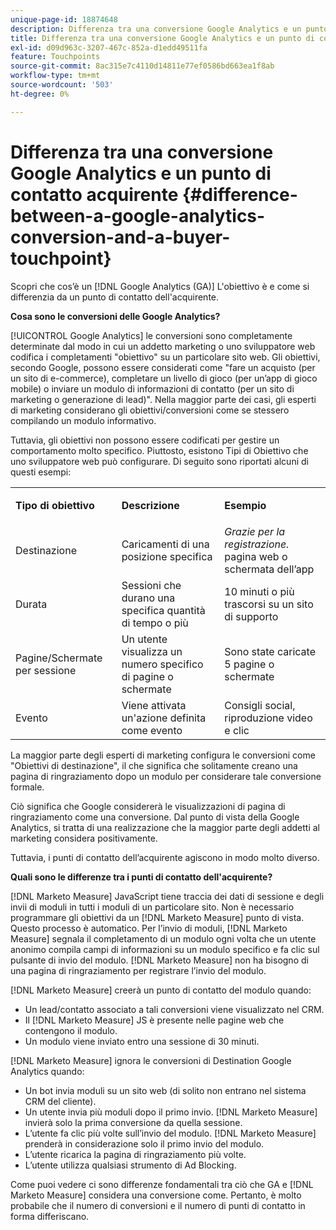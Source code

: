```yaml
---
unique-page-id: 18874648
description: Differenza tra una conversione Google Analytics e un punto di contatto acquirente - [!DNL Marketo Measure] - Documentazione del prodotto
title: Differenza tra una conversione Google Analytics e un punto di contatto acquirente
exl-id: d09d963c-3207-467c-852a-d1edd49511fa
feature: Touchpoints
source-git-commit: 8ac315e7c4110d14811e77ef0586bd663ea1f8ab
workflow-type: tm+mt
source-wordcount: '503'
ht-degree: 0%

---
```


# Differenza tra una conversione Google Analytics e un punto di contatto acquirente {#difference-between-a-google-analytics-conversion-and-a-buyer-touchpoint}

Scopri che cos’è un [!DNL Google Analytics (GA)] L&#39;obiettivo è e come si differenzia da un punto di contatto dell&#39;acquirente.

**Cosa sono le conversioni delle Google Analytics?**

[!UICONTROL Google Analytics] le conversioni sono completamente determinate dal modo in cui un addetto marketing o uno sviluppatore web codifica i completamenti &quot;obiettivo&quot; su un particolare sito web. Gli obiettivi, secondo Google, possono essere considerati come &quot;fare un acquisto (per un sito di e-commerce), completare un livello di gioco (per un’app di gioco mobile) o inviare un modulo di informazioni di contatto (per un sito di marketing o generazione di lead)&quot;. Nella maggior parte dei casi, gli esperti di marketing considerano gli obiettivi/conversioni come se stessero compilando un modulo informativo.

Tuttavia, gli obiettivi non possono essere codificati per gestire un comportamento molto specifico. Piuttosto, esistono Tipi di Obiettivo che uno sviluppatore web può configurare. Di seguito sono riportati alcuni di questi esempi:

<table> 
 <colgroup> 
  <col> 
  <col> 
  <col> 
 </colgroup> 
 <tbody> 
  <tr> 
   <td><strong>Tipo di obiettivo</strong></td> 
   <td><p><strong>Descrizione</strong></p></td> 
   <td><strong>Esempio</strong></td> 
  </tr> 
  <tr> 
   <td><p>Destinazione</p></td> 
   <td>Caricamenti di una posizione specifica</td> 
   <td><em>Grazie per la registrazione.</em> pagina web o schermata dell’app</td> 
  </tr> 
  <tr> 
   <td>Durata</td> 
   <td>Sessioni che durano una specifica quantità di tempo o più</td> 
   <td>10 minuti o più trascorsi su un sito di supporto</td> 
  </tr> 
  <tr> 
   <td>Pagine/Schermate per sessione</td> 
   <td>Un utente visualizza un numero specifico di pagine o schermate</td> 
   <td>Sono state caricate 5 pagine o schermate</td> 
  </tr> 
  <tr> 
   <td>Evento</td> 
   <td>Viene attivata un'azione definita come evento</td> 
   <td>Consigli social, riproduzione video e clic</td> 
  </tr> 
 </tbody> 
</table>

La maggior parte degli esperti di marketing configura le conversioni come &quot;Obiettivi di destinazione&quot;, il che significa che solitamente creano una pagina di ringraziamento dopo un modulo per considerare tale conversione formale.

Ciò significa che Google considererà le visualizzazioni di pagina di ringraziamento come una conversione. Dal punto di vista della Google Analytics, si tratta di una realizzazione che la maggior parte degli addetti al marketing considera positivamente.

Tuttavia, i punti di contatto dell’acquirente agiscono in modo molto diverso.

**Quali sono le differenze tra i punti di contatto dell&#39;acquirente?**

[!DNL Marketo Measure] JavaScript tiene traccia dei dati di sessione e degli invii di moduli in tutti i moduli di un particolare sito. Non è necessario programmare gli obiettivi da un [!DNL Marketo Measure] punto di vista. Questo processo è automatico. Per l’invio di moduli, [!DNL Marketo Measure] segnala il completamento di un modulo ogni volta che un utente anonimo compila campi di informazioni su un modulo specifico e fa clic sul pulsante di invio del modulo. [!DNL Marketo Measure] non ha bisogno di una pagina di ringraziamento per registrare l’invio del modulo.

[!DNL Marketo Measure] creerà un punto di contatto del modulo quando:

* Un lead/contatto associato a tali conversioni viene visualizzato nel CRM.
* Il [!DNL Marketo Measure] JS è presente nelle pagine web che contengono il modulo.
* Un modulo viene inviato entro una sessione di 30 minuti.

[!DNL Marketo Measure] ignora le conversioni di Destination Google Analytics quando:

* Un bot invia moduli su un sito web (di solito non entrano nel sistema CRM del cliente).
* Un utente invia più moduli dopo il primo invio. [!DNL Marketo Measure] invierà solo la prima conversione da quella sessione.
* L’utente fa clic più volte sull’invio del modulo. [!DNL Marketo Measure] prenderà in considerazione solo il primo invio del modulo.
* L’utente ricarica la pagina di ringraziamento più volte.
* L’utente utilizza qualsiasi strumento di Ad Blocking.

Come puoi vedere ci sono differenze fondamentali tra ciò che GA e [!DNL Marketo Measure] considera una conversione come. Pertanto, è molto probabile che il numero di conversioni e il numero di punti di contatto in forma differiscano.
